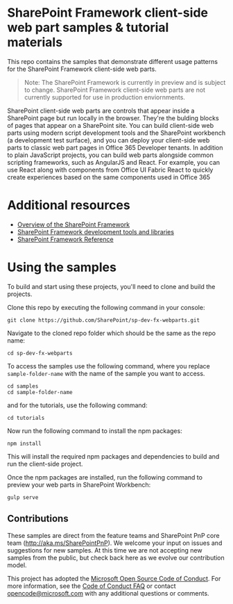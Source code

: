 # SharePoint Framework client-side web part samples & tutorial materials

This repo contains the samples that demonstrate different usage patterns for the SharePoint Framework client-side web parts. 

> Note: The SharePoint Framework is currently in preview and is subject to change. SharePoint Framework client-side web parts are not currently supported for use in production enviornments.

SharePoint client-side web parts are controls that appear inside a SharePoint page but run locally in the browser. They're the bulding blocks of pages that appear on a SharePoint site. You can build client-side web parts using modern script development tools and the SharePoint workbench (a development test surface), and you can deploy your client-side web parts to classic web part pages in Office 365 Developer tenants. In addition to plain JavaScript projects, you can build web parts alongside common scripting frameworks, such as AngularJS and React. For example, you can use React along with components from Office UI Fabric React to quickly create experiences based on the same components used in Office 365

# Additional resources 

* [Overview of the SharePoint Framework](https://github.com/SharePoint/sp-dev-docs/wiki)
* [SharePoint Framework development tools and libraries](https://github.com/SharePoint/sp-dev-docs/wiki/Getting-familiar-with-the-tools-and-libraries)
* [SharePoint Framework Reference](https://sharepoint.github.io/)

# Using the samples

To build and start using these projects, you'll need to clone and build the projects. 

Clone this repo by executing the following command in your console:

```
git clone https://github.com/SharePoint/sp-dev-fx-webparts.git
```

Navigate to the cloned repo folder which should be the same as the repo name:

```
cd sp-dev-fx-webparts
```

To access the samples use the following command, where you replace `sample-folder-name` with the name of the sample you want to access. 

```
cd samples
cd sample-folder-name

```
and for the tutorials, use the following command:
```
cd tutorials
```

Now run the following command to install the npm packages:

```
npm install
```

This will install the required npm packages and dependencies to build and run the client-side project.


Once the npm packages are installed, run the following command to preview your web parts in SharePoint Workbench:

```
gulp serve
```

## Contributions

These samples are direct from the feature teams and SharePoint PnP core team (http://aka.ms/SharePointPnP). We welcome your input on issues and suggestions for new samples. At this time we are not accepting new samples from the public, but check back here as we evolve our contribution model.

This project has adopted the [Microsoft Open Source Code of Conduct](https://opensource.microsoft.com/codeofconduct/).
For more information, see the [Code of Conduct FAQ](https://opensource.microsoft.com/codeofconduct/faq/)
or contact [opencode@microsoft.com](mailto:opencode@microsoft.com) with any additional questions or comments.